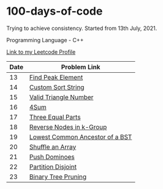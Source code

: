 # 100-days-of-code

Trying to achieve consistency. Started from 13th July, 2021.

Programming Language - C++

[Link to my Leetcode Profile](https://leetcode.com/vartika_vr/)

| Date | Problem Link                                                                                                                                       |
| ---- | -------------------------------------------------------------------------------------------------------------------------------------------------- |
| 13   | [Find Peak Element](https://leetcode.com/explore/challenge/card/july-leetcoding-challenge-2021/609/week-2-july-8th-july-14th/3812/)                |
| 14   | [Custom Sort String](https://leetcode.com/explore/challenge/card/july-leetcoding-challenge-2021/609/week-2-july-8th-july-14th/3813/)               |
| 15   | [Valid Triangle Number](https://leetcode.com/explore/challenge/card/july-leetcoding-challenge-2021/610/week-3-july-15th-july-21st/3815/)           |
| 16   | [4Sum](https://leetcode.com/explore/challenge/card/july-leetcoding-challenge-2021/610/week-3-july-15th-july-21st/3816/)                            |
| 17   | [Three Equal Parts](https://leetcode.com/explore/challenge/card/july-leetcoding-challenge-2021/610/week-3-july-15th-july-21st/3817/)               |
| 18   | [Reverse Nodes in k-Group](https://leetcode.com/explore/challenge/card/july-leetcoding-challenge-2021/610/week-3-july-15th-july-21st/3818/)        |
| 19   | [Lowest Common Ancestor of a BST](https://leetcode.com/explore/challenge/card/july-leetcoding-challenge-2021/610/week-3-july-15th-july-21st/3819/) |
| 20   | [Shuffle an Array](https://leetcode.com/explore/challenge/card/july-leetcoding-challenge-2021/610/week-3-july-15th-july-21st/3820/)                |
| 21   | [Push Dominoes](https://leetcode.com/explore/challenge/card/july-leetcoding-challenge-2021/610/week-3-july-15th-july-21st/3821/)                   |
| 22   | [Partition Disjoint](https://leetcode.com/explore/challenge/card/july-leetcoding-challenge-2021/611/week-4-july-22nd-july-28th/3823/)              |
| 23   | [Binary Tree Pruning](https://leetcode.com/explore/challenge/card/july-leetcoding-challenge-2021/611/week-4-july-22nd-july-28th/3824/)             |
